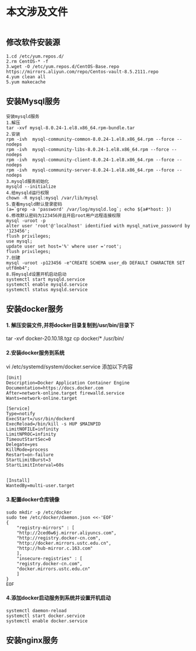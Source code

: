 # 本文涉及文件
```
```

##  修改软件安装源
```
1.cd /etc/yum.repos.d/
2.rm CentOS-* -f
3.wget -O /etc/yum.repos.d/CentOS-Base.repo https://mirrors.aliyun.com/repo/Centos-vault-8.5.2111.repo
4.yum clean all
5.yum makecache
```
## 安装Mysql服务
```
安装mysqld服务
1.解压
tar -xvf mysql-8.0.24-1.el8.x86_64.rpm-bundle.tar
2.安装
rpm -ivh  mysql-community-common-8.0.24-1.el8.x86_64.rpm --force --nodeps
rpm -ivh  mysql-community-libs-8.0.24-1.el8.x86_64.rpm --force --nodeps
rpm -ivh  mysql-community-client-8.0.24-1.el8.x86_64.rpm --force --nodeps
rpm -ivh  mysql-community-server-8.0.24-1.el8.x86_64.rpm --force --nodeps
3.mysqld服务初始化
mysqld --initialize
4.给mysqld运行权限  
chown -R mysql:mysql /var/lib/mysql
5.查看mysqld默认登录密码
(a=`grep -a 'password' /var/log/mysqld.log`; echo ${a#*host: })
6.修改默认密码为123456并且开启root用户远程连接权限
mysql -uroot -p
alter user 'root'@'localhost' identified with mysql_native_password by '123456';
flush privileges;
use mysql;
update user set host='%' where user ='root';
flush privileges;
7.创建
mysql -uroot -p123456 -e"CREATE SCHEMA user_db DEFAULT CHARACTER SET utf8mb4";
8.将mysqld设置开机启动启动
systemctl start mysqld.service
systemctl enable mysqld.service
systemctl status mysqld.service
```
## 安装docker服务
#### 1. 解压安装文件,并将docker目录复制到/usr/bin/目录下
tar -xvf docker-20.10.18.tgz
cp docker/* /usr/bin/
#### 2.安装docker服务到系统
vi /etc/systemd/system/docker.service
添加以下内容
```
[Unit]
Description=Docker Application Container Engine
Documentation=https://docs.docker.com
After=network-online.target firewalld.service
Wants=network-online.target

[Service]
Type=notify
ExecStart=/usr/bin/dockerd
ExecReload=/bin/kill -s HUP $MAINPID
LimitNOFILE=infinity
LimitNPROC=infinity
TimeoutStartSec=0
Delegate=yes
KillMode=process
Restart=on-failure
StartLimitBurst=3
StartLimitInterval=60s


[Install]
WantedBy=multi-user.target
```
#### 3.配置docker仓库镜像
```
sudo mkdir -p /etc/docker
sudo tee /etc/docker/daemon.json <<-'EOF'
{
    "registry-mirrors" : [
    "http://2ced6w6j.mirror.aliyuncs.com",
    "http://registry.docker-cn.com",
    "http://docker.mirrors.ustc.edu.cn",
    "http://hub-mirror.c.163.com"
    ],
    "insecure-registries" : [
    "registry.docker-cn.com",
    "docker.mirrors.ustc.edu.cn"
    ]
}
EOF
```
#### 4.添加docker启动服务到系统并设置开机启动
```
systemctl daemon-reload
systemctl start docker.service
systemctl enable docker.service
```
## 安装nginx服务
<!--stackedit_data:
eyJoaXN0b3J5IjpbLTE4MTEwNTY4NzgsNjk2ODUzMTcwXX0=
-->